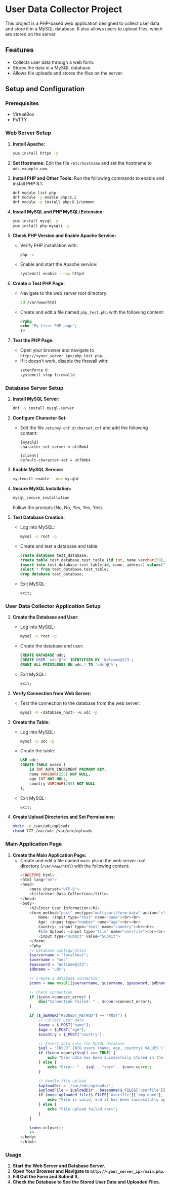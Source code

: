 # User Data Collector Project

This project is a PHP-based web application designed to collect user data and store it in a MySQL database. It also allows users to upload files, which are stored on the server.

## Features
- Collects user data through a web form.
- Stores the data in a MySQL database.
- Allows file uploads and stores the files on the server.

## Setup and Configuration

### Prerequisites
- VirtualBox
- PuTTY

### Web Server Setup

1. **Install Apache:**
   ```bash
   yum install httpd -y
   ```

2. **Set Hostname:**
   Edit the file `/etc/hostname` and set the hostname to `udc.example.com`.

3. **Install PHP and Other Tools:**
   Run the following commands to enable and install PHP 8.1:
   ```bash
   dnf module list php
   dnf module -y enable php:8.1
   dnf module -y install php:8.1/common
   ```

4. **Install MySQL and PHP MySQLi Extension:**
   ```bash
   yum install mysql -y
   yum install php-mysqli -y
   ```

5. **Check PHP Version and Enable Apache Service:**
   - Verify PHP installation with:
     ```bash
     php -v
     ```
   - Enable and start the Apache service:
     ```bash
     systemctl enable --now httpd
     ```

6. **Create a Test PHP Page:**
   - Navigate to the web server root directory:
     ```bash
     cd /var/www/html
     ```
   - Create and edit a file named `php_test.php` with the following content:
     ```php
     <?php
     echo "My first PHP page";
     ?>
     ```

7. **Test the PHP Page:**
   - Open your browser and navigate to `http://<your_server_ip>/php_test.php`.
   - If it doesn't work, disable the firewall with:
     ```bash
     setenforce 0
     systemctl stop firewalld
     ```

### Database Server Setup

1. **Install MySQL Server:**
   ```bash
   dnf -y install mysql-server
   ```

2. **Configure Character Set:**
   - Edit the file `/etc/my.cnf.d/charset.cnf` and add the following content:
     ```
     [mysqld]
     character-set-server = utf8mb4

     [client]
     default-character-set = utf8mb4
     ```

3. **Enable MySQL Service:**
   ```bash
   systemctl enable --now mysqld
   ```

4. **Secure MySQL Installation:**
   ```bash
   mysql_secure_installation
   ```
   Follow the prompts (No, No, Yes, Yes, Yes).

5. **Test Database Creation:**
   - Log into MySQL:
     ```bash
     mysql -u root -p
     ```
   - Create and test a database and table:
     ```sql
     create database test_database;
     create table test_database.test_table (id int, name varchar(50), address varchar(50), primary key (id));
     insert into test_database.test_table(id, name, address) values("031", "CentOS", "India");
     select * from test_database.test_table;
     drop database test_database;
     ```
   - Exit MySQL:
     ```sql
     exit;
     ```

### User Data Collector Application Setup

1. **Create the Database and User:**
   - Log into MySQL:
     ```bash
     mysql -u root -p
     ```
   - Create the database and user:
     ```sql
     CREATE DATABASE udc;
     CREATE USER 'udc'@'%' IDENTIFIED BY 'Welcome@123';
     GRANT ALL PRIVILEGES ON udc.* TO 'udc'@'%';
     ```
   - Exit MySQL:
     ```sql
     exit;
     ```

2. **Verify Connection from Web Server:**
   - Test the connection to the database from the web server:
     ```bash
     mysql -h <database_host> -u udc -p
     ```

3. **Create the Table:**
   - Log into MySQL:
     ```bash
     mysql -u udc -p
     ```
   - Create the table:
     ```sql
     USE udc;
     CREATE TABLE users (
         id INT AUTO_INCREMENT PRIMARY KEY,
         name VARCHAR(255) NOT NULL,
         age INT NOT NULL,
         country VARCHAR(255) NOT NULL
     );
     ```
   - Exit MySQL:
     ```sql
     exit;
     ```

4. **Create Upload Directories and Set Permissions:**
   ```bash
   mkdir -p /var/udc/uploads
   chmod 777 /var/udc /var/udc/uploads
   ```

### Main Application Page

1. **Create the Main Application Page:**
   - Create and edit a file named `main.php` in the web server root directory (`/var/www/html`) with the following content:
     ```php
     <!DOCTYPE html>
     <html lang="en">
     <head>
         <meta charset="UTF-8">
         <title>User Data Collection</title>
     </head>
     <body>
         <h2>Enter User Information</h2>
         <form method="post" enctype="multipart/form-data" action="<?php echo htmlspecialchars($_SERVER["PHP_SELF"]); ?>">
             Name: <input type="text" name="name"><br><br>
             Age: <input type="number" name="age"><br><br>
             Country: <input type="text" name="country"><br><br>
             File Upload: <input type="file" name="userfile"><br><br>
             <input type="submit" value="Submit">
         </form>
         <?php
         // Database configuration
         $servername = "localhost";
         $username = "udc";
         $password = "Welcome@123";
         $dbname = "udc";

         // Create a database connection
         $conn = new mysqli($servername, $username, $password, $dbname);

         // Check connection
         if ($conn->connect_error) {
             die("Connection failed: " . $conn->connect_error);
         }

         if ($_SERVER["REQUEST_METHOD"] == "POST") {
             // Collect user data
             $name = $_POST["name"];
             $age = $_POST["age"];
             $country = $_POST["country"];

             // Insert data into the MySQL database
             $sql = "INSERT INTO users (name, age, country) VALUES ('$name', $age, '$country')";
             if ($conn->query($sql) === TRUE) {
                 echo "User data has been successfully stored in the database.<br>";
             } else {
                 echo "Error: " . $sql . "<br>" . $conn->error;
             }

             // Handle file upload
             $uploadDir = '/var/udc/uploads/';
             $uploadFile = $uploadDir . basename($_FILES['userfile']['name']);
             if (move_uploaded_file($_FILES['userfile']['tmp_name'], $uploadFile)) {
                 echo "File is valid, and it has been successfully uploaded.<br>";
             } else {
                 echo "File upload failed.<br>";
             }
         }

         $conn->close();
         ?>
     </body>
     </html>
     ```

### Usage

1. **Start the Web Server and Database Server.**
2. **Open Your Browser and Navigate to `http://<your_server_ip>/main.php`.**
3. **Fill Out the Form and Submit It.**
4. **Check the Database to See the Stored User Data and Uploaded Files.**
